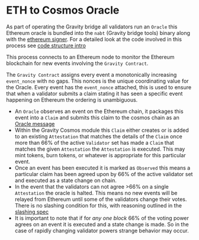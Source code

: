 # ETH to Cosmos Oracle

As part of operating the Gravity bridge all validators run an `Oracle` this Ethereum oracle is bundled into the `nabt` (Gravity bridge tools) binary along with the [ethereum signer](/docs/design/ethereum-signing.md). For a detailed look at the code involved in this process see [code structure intro](/docs/developer/code-structure.md)

This process connects to an Ethereum node to monitor the Ethereum blockchain for new events involving the `Gravity Contract`.

The `Gravity Contract` assigns every event a monotonically increasing `event_nonce` with no gaps. This nonces is the unique coordinating value for the Oracle. Every event has the `event_nonce` attached, this is used to ensure that when a validator submits a claim stating it has seen a specific event happening on Ethereum the ordering is unambiguous.

- An `Oracle` observes an event on the Ethereum chain, it packages this event into a `Claim` and submits this claim to the cosmos chain as an [Oracle message](/docs/design/messages.md##Oracle-messages)
- Within the Gravity Cosmos module this `Claim` either creates or is added to an existing `Attestation` that matches the details of the `Claim` once more than 66% of the active `Validator` set has made a `Claim` that matches the given `Attestation` the `Attestation` is executed. This may mint tokens, burn tokens, or whatever is appropriate for this particular event.
- Once an event has been executed it is marked as `Observed` this means a particular claim has been agreed upon by 66% of the active validator set and executed as a state change on chain.
- In the event that the validators can not agree >66% on a single `Attestation` the oracle is halted. This means no new events will be relayed from Ethereum until some of the validators change their votes. There is no slashing condition for this, with reasoning outlined in the [slashing spec](/spec/slashing-spec.md)
- It is important to note that if for _any one block_ 66% of the voting power agrees on an event it is executed and a state change is made. So in the case of rapidly changing validator powers strange behavior may occur.
